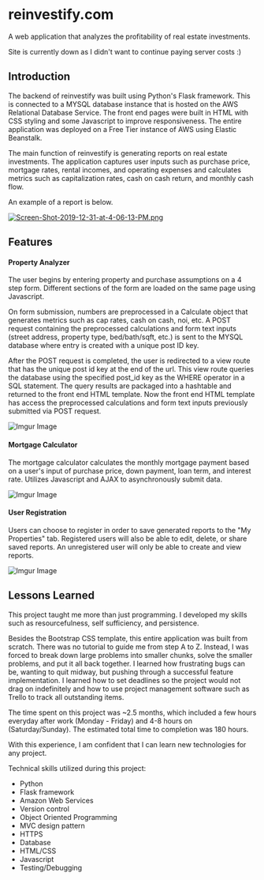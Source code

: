 # reinvestify.com
A web application that analyzes the profitability of real estate investments. 

Site is currently down as I didn't want to continue paying server costs :) 

## Introduction
The backend of reinvestify was built using Python's Flask framework. 
This is connected to a MYSQL database instance that is hosted on the AWS Relational Database Service. 
The front end pages were built in HTML with CSS styling and some Javascript to improve responsiveness. 
The entire application was deployed on a Free Tier instance of AWS using Elastic Beanstalk. 

The main function of reinvestify is generating reports on real estate investments. 
The application captures user inputs such as purchase price, mortgage rates, rental incomes, and operating expenses and calculates metrics such as capitalization rates, cash on cash return, and monthly cash flow. 

An example of a report is below.

[![Screen-Shot-2019-12-31-at-4-06-13-PM.png](https://i.postimg.cc/y6fmW40T/Screen-Shot-2019-12-31-at-4-06-13-PM.png)](https://postimg.cc/DmXJYNjW)

## Features 
#### Property Analyzer
The user begins by entering property and purchase assumptions on a 4 step form. 
Different sections of the form are loaded on the same page using Javascript.

On form submission, numbers are preprocessed in a Calculate object that generates metrics such as cap rates, cash on cash, noi, etc.
A POST request containing the preprocessed calculations and form text inputs (street address, property type, bed/bath/sqft, etc.) is sent to the MYSQL database where entry is created with a unique post ID key. 

After the POST request is completed, the user is redirected to a view route that has the unique post id key at the end of the url. 
This view route queries the database using the specified post_id key as the WHERE operator in a SQL statement. 
The query results are packaged into a hashtable and returned to the front end HTML template. 
Now the front end HTML template has access the preprocessed calculations and form text inputs previously submitted via POST request.

![Imgur Image](https://i.imgur.com/GGIkdKm.png)

#### Mortgage Calculator
The mortgage calculator calculates the monthly mortgage payment based on a user's input of purchase price, down payment, loan term, and interest rate. 
Utilizes Javascript and AJAX to asynchronously submit data.

![Imgur Image](https://i.imgur.com/9fkMWCL.png)
 
#### User Registration
Users can choose to register in order to save generated reports to the "My Properties" tab.
Registered users will also be able to edit, delete, or share saved reports.
An unregistered user will only be able to create and view reports. 

![Imgur Image](https://i.imgur.com/x9YMgab.png)

## Lessons Learned
This project taught me more than just programming. I developed my skills such as resourcefulness, self sufficiency, and persistence. 

Besides the Bootstrap CSS template, this entire application was built from scratch. 
There was no tutorial to guide me from step A to Z.
Instead, I was forced to break down large problems into smaller chunks, solve the smaller problems, and put it all back together.
I learned how frustrating bugs can be, wanting to quit midway, but pushing through a successful feature implementation.
I learned how to set deadlines so the project would not drag on indefinitely and how to use project management software such as Trello to track all outstanding items.  

The time spent on this project was ~2.5 months, which included a few hours everyday after work (Monday - Friday) and 4-8 hours on (Saturday/Sunday). 
The estimated total time to completion was 180 hours. 

With this experience, I am confident that I can learn new technologies for any project.

Technical skills utilized during this project:
- Python
- Flask framework 
- Amazon Web Services  
- Version control
- Object Oriented Programming
- MVC design pattern 
- HTTPS
- Database
- HTML/CSS
- Javascript
- Testing/Debugging

